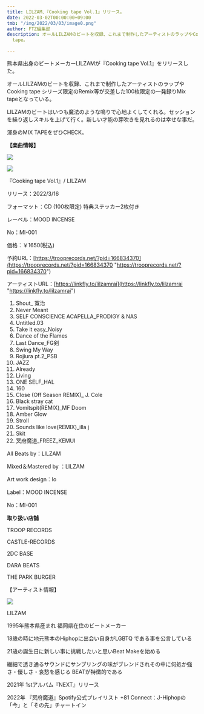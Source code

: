 ```yaml
---
title: LILZAM、『Cooking tape Vol.1』リリース。
date: 2022-03-02T00:00:00+09:00
tmb: "/img/2022/03/03/image0.png"
author: FTZ編集部
description: オールLILZAMのビートを収録、これまで制作したアーティストのラップやCooking tape シリーズ限定のRemix等が交差した100枚限定の一発録りMix
  tape。

---
```

熊本県出身のビートメーカーLILZAMが『Cooking tape Vol.1』をリリースした。

オールLILZAMのビートを収録、これまで制作したアーティストのラップやCooking tape シリーズ限定のRemix等が交差した100枚限定の一発録りMix tapeとなっている。

LILZAMのビートはいつも魔法のような鳴りで心地よくしてくれる。セッションを繰り返しスキルを上げて行く。新しい才能の芽吹きを見れるのは幸せな事だ。

渾身のMIX TAPEをぜひCHECK。

**【楽曲情報】**

![](/img/2022/03/03/image0.png)

![](/img/2022/03/03/image1.jpeg)

『Cooking tape Vol.1』/ LILZAM

リリース：2022/3/16

フォーマット：CD (100枚限定) 特典ステッカー2枚付き

レーベル：MOOD INCENSE

No：MI-001

価格：￥1650(税込)

予約URL：[https://trooprecords.net/?pid=166834370](https://trooprecords.net/?pid=166834370 "https://trooprecords.net/?pid=166834370")

アーティストURL：[https://linkfly.to/lilzamrai](https://linkfly.to/lilzamrai "https://linkfly.to/lilzamrai")

 1. Shout_ 寛治
 2. Never Meant
 3. SELF CONSCIENCE ACAPELLA_PRODIGY & NAS
 4. Untitled.03
 5. Take it easy_Noisy
 6. Dance of the Flames
 7. Last Dance_FG剣
 8. Swing My Way
 9. Rojiura pt.2_PSB
10. JAZZ
11. Already
12. Living
13. ONE SELF_HAL
14. 160
15. Close (Off Season REMIX)_ J. Cole
16. Black stray cat
17. Vomitspit(REMIX)_MF Doom
18. Amber Glow
19. Stroll
20. Sounds like love(REMIX)_illa j
21. Skit
22. 冥府魔道_FREEZ_KEMUI

All Beats by：LILZAM

Mixed＆Mastered by ：LILZAM

Art work design：lo

Label：MOOD INCENSE

No：MI-001

**取り扱い店舗**

TROOP RECORDS

CASTLE-RECORDS

2DC BASE

DARA BEATS

THE PARK BURGER

【アーティスト情報】

![](/img/2022/03/03/4ybn-ihf_400x400.jpeg)

LILZAM

1995年熊本県産まれ 福岡県在住のビートメーカー

18歳の時に地元熊本のHiphopに出会い自身がLGBTQ である事を公言している

21歳の誕生日に新しい事に挑戦したいと思いBeat Makeを始める

繊細で透き通るサウンドにサンプリングの味がブレンドされその中に何処か強さ・優しさ・哀愁を感じる BEATが特徴的である

2021年 1stアルバム『NEXT』リリース

2022年 『冥府魔道』Spotify公式プレイリスト +81 Connect：J-Hiphopの「今」と「その先」チャートイン